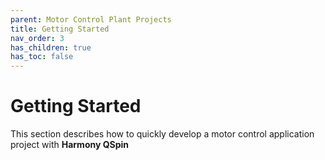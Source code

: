 ```yaml
---
parent: Motor Control Plant Projects
title: Getting Started
nav_order: 3
has_children: true
has_toc: false
--- 
```


# Getting Started
This section describes how to quickly develop a motor control application project with **Harmony QSpin**